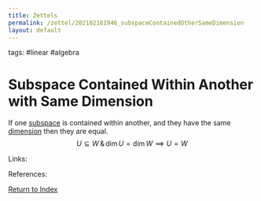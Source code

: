 ```yaml
---
title: Zettels
permalink: /zettel/202102181946_subspaceContainedOtherSameDimension
layout: default
---
```

tags: #linear #algebra

# Subspace Contained Within Another with Same Dimension

If one [subspace](202102061429_subspaceDefinition) is contained within another, and they have the same [dimension](202102062253_dimensionDefinition)
then they are equal.
$$
U \subseteq W \, \& \, \textrm{dim} \, U = \textrm{dim} \, W \implies U = W
$$

Links: 

References: 

[Return to Index](index)